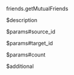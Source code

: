 friends.getMutualFriends

$description


$params#source_id


$params#target_id


$params#count


$additional
